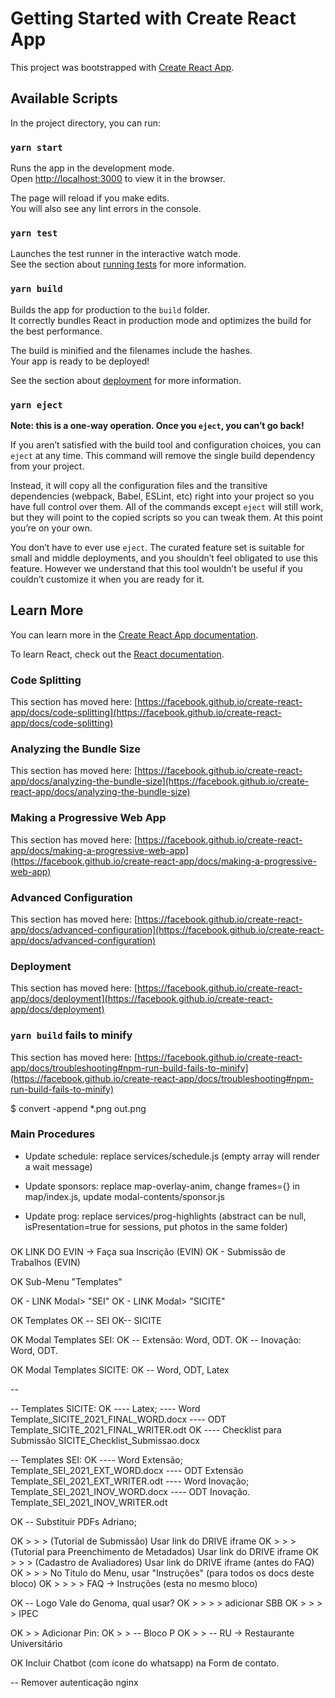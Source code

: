 # Getting Started with Create React App

This project was bootstrapped with [Create React App](https://github.com/facebook/create-react-app).

## Available Scripts

In the project directory, you can run:

### `yarn start`

Runs the app in the development mode.\
Open [http://localhost:3000](http://localhost:3000) to view it in the browser.

The page will reload if you make edits.\
You will also see any lint errors in the console.

### `yarn test`

Launches the test runner in the interactive watch mode.\
See the section about [running tests](https://facebook.github.io/create-react-app/docs/running-tests) for more information.

### `yarn build`

Builds the app for production to the `build` folder.\
It correctly bundles React in production mode and optimizes the build for the best performance.

The build is minified and the filenames include the hashes.\
Your app is ready to be deployed!

See the section about [deployment](https://facebook.github.io/create-react-app/docs/deployment) for more information.

### `yarn eject`

**Note: this is a one-way operation. Once you `eject`, you can’t go back!**

If you aren’t satisfied with the build tool and configuration choices, you can `eject` at any time. This command will remove the single build dependency from your project.

Instead, it will copy all the configuration files and the transitive dependencies (webpack, Babel, ESLint, etc) right into your project so you have full control over them. All of the commands except `eject` will still work, but they will point to the copied scripts so you can tweak them. At this point you’re on your own.

You don’t have to ever use `eject`. The curated feature set is suitable for small and middle deployments, and you shouldn’t feel obligated to use this feature. However we understand that this tool wouldn’t be useful if you couldn’t customize it when you are ready for it.

## Learn More

You can learn more in the [Create React App documentation](https://facebook.github.io/create-react-app/docs/getting-started).

To learn React, check out the [React documentation](https://reactjs.org/).

### Code Splitting

This section has moved here: [https://facebook.github.io/create-react-app/docs/code-splitting](https://facebook.github.io/create-react-app/docs/code-splitting)

### Analyzing the Bundle Size

This section has moved here: [https://facebook.github.io/create-react-app/docs/analyzing-the-bundle-size](https://facebook.github.io/create-react-app/docs/analyzing-the-bundle-size)

### Making a Progressive Web App

This section has moved here: [https://facebook.github.io/create-react-app/docs/making-a-progressive-web-app](https://facebook.github.io/create-react-app/docs/making-a-progressive-web-app)

### Advanced Configuration

This section has moved here: [https://facebook.github.io/create-react-app/docs/advanced-configuration](https://facebook.github.io/create-react-app/docs/advanced-configuration)

### Deployment

This section has moved here: [https://facebook.github.io/create-react-app/docs/deployment](https://facebook.github.io/create-react-app/docs/deployment)

### `yarn build` fails to minify

This section has moved here: [https://facebook.github.io/create-react-app/docs/troubleshooting#npm-run-build-fails-to-minify](https://facebook.github.io/create-react-app/docs/troubleshooting#npm-run-build-fails-to-minify)

$ convert -append \*.png out.png

### Main Procedures

- Update schedule: replace services/schedule.js (empty array will render a wait message)

- Update sponsors: replace map-overlay-anim, change frames={} in map/index.js, update modal-contents/sponsor.js

- Update prog: replace services/prog-highlights (abstract can be null, isPresentation=true for sessions, put photos in the same folder)

###

OK LINK DO EVIN -> Faça sua Inscrição (EVIN)
OK - Submissão de Trabalhos (EVIN)

OK Sub-Menu "Templates"

OK - LINK Modal> "SEI"
OK - LINK Modal> "SICITE"

OK Templates
OK -- SEI
OK-- SICITE

OK Modal Templates SEI:
OK -- Extensão: Word, ODT.
OK -- Inovação: Word, ODT.

OK Modal Templates SICITE:
OK -- Word, ODT, Latex

-- 


-- Templates SICITE:
OK ---- Latex;
---- Word	Template_SICITE_2021_FINAL_WORD.docx
---- ODT	Template_SICITE_2021_FINAL_WRITER.odt
OK ---- Checklist para Submissão	SICITE_Checklist_Submissao.docx

-- Templates SEI:
OK ---- Word Extensão;		Template_SEI_2021_EXT_WORD.docx
---- ODT Extensão		Template_SEI_2021_EXT_WRITER.odt
---- Word Inovação;		Template_SEI_2021_INOV_WORD.docx
---- ODT Inovação.		Template_SEI_2021_INOV_WRITER.odt

OK -- Substituir PDFs Adriano;

OK > > > (Tutorial de Submissão) Usar link do DRIVE iframe
OK > > > (Tutorial para Preenchimento de Metadados) Usar link do DRIVE iframe
OK > > > (Cadastro de Avaliadores) Usar link do DRIVE iframe (antes do FAQ)
OK > > > No Título do Menu, usar "Instruções" (para todos os docs deste bloco)
OK > > > > FAQ -> Instruções (esta no mesmo bloco)

OK -- Logo Vale do Genoma, qual usar?
OK > > > > adicionar SBB
OK > > > > IPEC

OK > > Adicionar Pin:
OK > > -- Bloco P
OK > > -- RU -> Restaurante Universitário

OK Incluir Chatbot (com ícone do whatsapp) na Form de contato.

-- Remover autenticação nginx
